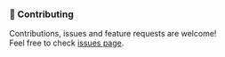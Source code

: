 
### 🤝 Contributing
Contributions, issues and feature requests are welcome!<br />Feel free to check [issues page](https://github.com/Blotz/inert/issues).
